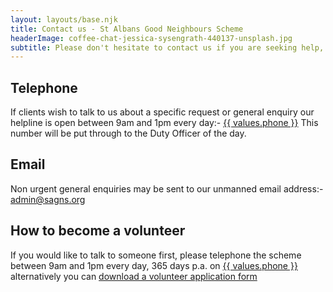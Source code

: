 ```yaml
---
layout: layouts/base.njk
title: Contact us - St Albans Good Neighbours Scheme
headerImage: coffee-chat-jessica-sysengrath-440137-unsplash.jpg
subtitle: Please don't hesitate to contact us if you are seeking help, or if you would like to learn more about volunteering.
---
```


## Telephone

If clients wish to talk to us about a specific request or general enquiry our helpline is open between 9am and 1pm every day:-
<a href="tel:{{ values.phone }}">{{ values.phone }}</a>
This number will be put through to the Duty Officer of the day.

## Email

Non urgent general enquiries may be sent to our unmanned email address:-
<a href="mailto:admin@sagns.org">admin@sagns.org</a>

## How to become a volunteer

If you would like to talk to someone first, please telephone the scheme between 9am and 1pm every day, 365 days p.a. on
<a href="tel:{{ values.phone }}">{{ values.phone }}</a> alternatively you can [download a volunteer application form](/assets/volunteer-application-form-January-2019.doc)


